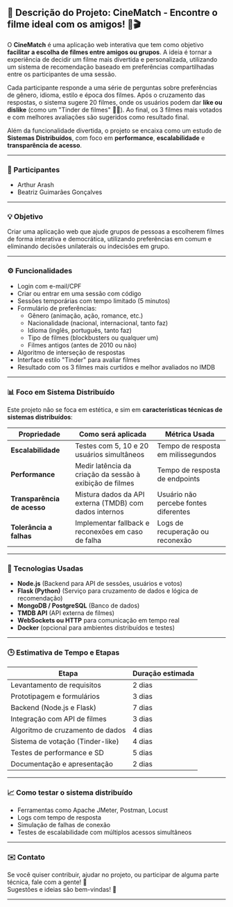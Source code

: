 ## 🎯 **Descrição do Projeto: CineMatch** - Encontre o filme ideal com os amigos! 🍿🎬

O **CineMatch** é uma aplicação web interativa que tem como objetivo **facilitar a escolha de filmes entre amigos ou grupos**. A ideia é tornar a experiência de decidir um filme mais divertida e personalizada, utilizando um sistema de recomendação baseado em preferências compartilhadas entre os participantes de uma sessão.

Cada participante responde a uma série de perguntas sobre preferências de gênero, idioma, estilo e época dos filmes. Após o cruzamento das respostas, o sistema sugere 20 filmes, onde os usuários podem dar **like ou dislike** (como um "Tinder de filmes" 🎥💘). Ao final, os 3 filmes mais votados e com melhores avaliações são sugeridos como resultado final.

Além da funcionalidade divertida, o projeto se encaixa como um estudo de **Sistemas Distribuídos**, com foco em **performance**, **escalabilidade** e **transparência de acesso**.

---
### 👥 Participantes

- Arthur Arash 
- Beatriz Guimarães Gonçalves



---

### 💡 Objetivo
Criar uma aplicação web que ajude grupos de pessoas a escolherem filmes de forma interativa e democrática, utilizando preferências em comum e eliminando decisões unilaterais ou indecisões em grupo.

---

### ⚙️ Funcionalidades

- Login com e-mail/CPF
- Criar ou entrar em uma sessão com código
- Sessões temporárias com tempo limitado (5 minutos)
- Formulário de preferências:
  - Gênero (animação, ação, romance, etc.)
  - Nacionalidade (nacional, internacional, tanto faz)
  - Idioma (inglês, português, tanto faz)
  - Tipo de filmes (blockbusters ou qualquer um)
  - Filmes antigos (antes de 2010 ou não)
- Algoritmo de interseção de respostas
- Interface estilo "Tinder" para avaliar filmes
- Resultado com os 3 filmes mais curtidos e melhor avaliados no IMDB

---

### 📊 Foco em Sistema Distribuído

Este projeto não se foca em estética, e sim em **características técnicas de sistemas distribuídos**:

| Propriedade             | Como será aplicada                                      | Métrica Usada                           |
|------------------------|----------------------------------------------------------|------------------------------------------|
| **Escalabilidade**      | Testes com 5, 10 e 20 usuários simultâneos               | Tempo de resposta em milissegundos       |
| **Performance**         | Medir latência da criação da sessão à exibição de filmes | Tempo de resposta de endpoints           |
| **Transparência de acesso** | Mistura dados da API externa (TMDB) com dados internos        | Usuário não percebe fontes diferentes    |
| **Tolerância a falhas** | Implementar fallback e reconexões em caso de falha       | Logs de recuperação ou reconexão         |

---

### 🧪 Tecnologias Usadas

- **Node.js** (Backend para API de sessões, usuários e votos)
- **Flask (Python)** (Serviço para cruzamento de dados e lógica de recomendação)
- **MongoDB / PostgreSQL** (Banco de dados)
- **TMDB API** (API externa de filmes)
- **WebSockets ou HTTP** para comunicação em tempo real
- **Docker** (opcional para ambientes distribuídos e testes)

---

### 🕒 Estimativa de Tempo e Etapas

| Etapa                            | Duração estimada |
|----------------------------------|------------------|
| Levantamento de requisitos       | 2 dias           |
| Prototipagem e formulários       | 3 dias           |
| Backend (Node.js e Flask)        | 7 dias           |
| Integração com API de filmes     | 3 dias           |
| Algoritmo de cruzamento de dados | 4 dias           |
| Sistema de votação (Tinder-like) | 4 dias           |
| Testes de performance e SD       | 5 dias           |
| Documentação e apresentação      | 2 dias           |

---

### 📈 Como testar o sistema distribuído

- Ferramentas como Apache JMeter, Postman, Locust
- Logs com tempo de resposta
- Simulação de falhas de conexão
- Testes de escalabilidade com múltiplos acessos simultâneos

---

### ✉️ Contato

Se você quiser contribuir, ajudar no projeto, ou participar de alguma parte técnica, fale com a gente! 💬  
Sugestões e ideias são bem-vindas! 🙌

---
